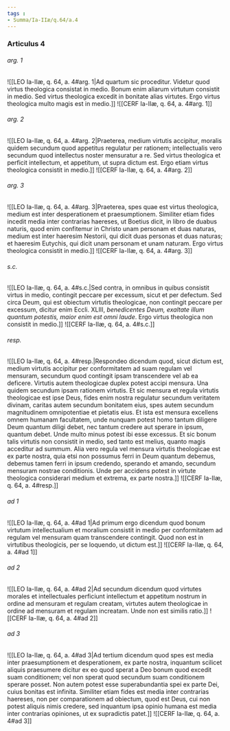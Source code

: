 ```yaml
---
tags : 
- Summa/Ia-IIæ/q.64/a.4
---
```


### Articulus 4

###### arg. 1
![[LEO Ia-IIæ, q. 64, a. 4#arg. 1|Ad quartum sic proceditur. Videtur quod virtus theologica consistat in medio. Bonum enim aliarum virtutum consistit in medio. Sed virtus theologica excedit in bonitate alias virtutes. Ergo virtus theologica multo magis est in medio.]]
![[CERF Ia-IIæ, q. 64, a. 4#arg. 1]]

###### arg. 2
![[LEO Ia-IIæ, q. 64, a. 4#arg. 2|Praeterea, medium virtutis accipitur, moralis quidem secundum quod appetitus regulatur per rationem; intellectualis vero secundum quod intellectus noster mensuratur a re. Sed virtus theologica et perficit intellectum, et appetitum, ut supra dictum est. Ergo etiam virtus theologica consistit in medio.]]
![[CERF Ia-IIæ, q. 64, a. 4#arg. 2]]

###### arg. 3
![[LEO Ia-IIæ, q. 64, a. 4#arg. 3|Praeterea, spes quae est virtus theologica, medium est inter desperationem et praesumptionem. Similiter etiam fides incedit media inter contrarias haereses, ut Boetius dicit, in libro de duabus naturis, quod enim confitemur in Christo unam personam et duas naturas, medium est inter haeresim Nestorii, qui dicit duas personas et duas naturas; et haeresim Eutychis, qui dicit unam personam et unam naturam. Ergo virtus theologica consistit in medio.]]
![[CERF Ia-IIæ, q. 64, a. 4#arg. 3]]

###### s.c.
![[LEO Ia-IIæ, q. 64, a. 4#s.c.|Sed contra, in omnibus in quibus consistit virtus in medio, contingit peccare per excessum, sicut et per defectum. Sed circa Deum, qui est obiectum virtutis theologicae, non contingit peccare per excessum, dicitur enim Eccli. XLIII, *benedicentes Deum, exaltate illum quantum potestis, maior enim est omni laude*. Ergo virtus theologica non consistit in medio.]]
![[CERF Ia-IIæ, q. 64, a. 4#s.c.]]

###### resp.
![[LEO Ia-IIæ, q. 64, a. 4#resp.|Respondeo dicendum quod, sicut dictum est, medium virtutis accipitur per conformitatem ad suam regulam vel mensuram, secundum quod contingit ipsam transcendere vel ab ea deficere. Virtutis autem theologicae duplex potest accipi mensura. Una quidem secundum ipsam rationem virtutis. Et sic mensura et regula virtutis theologicae est ipse Deus, fides enim nostra regulatur secundum veritatem divinam, caritas autem secundum bonitatem eius, spes autem secundum magnitudinem omnipotentiae et pietatis eius. Et ista est mensura excellens omnem humanam facultatem, unde nunquam potest homo tantum diligere Deum quantum diligi debet, nec tantum credere aut sperare in ipsum, quantum debet. Unde multo minus potest ibi esse excessus. Et sic bonum talis virtutis non consistit in medio, sed tanto est melius, quanto magis acceditur ad summum. Alia vero regula vel mensura virtutis theologicae est ex parte nostra, quia etsi non possumus ferri in Deum quantum debemus, debemus tamen ferri in ipsum credendo, sperando et amando, secundum mensuram nostrae conditionis. Unde per accidens potest in virtute theologica considerari medium et extrema, ex parte nostra.]]
![[CERF Ia-IIæ, q. 64, a. 4#resp.]]

###### ad 1
![[LEO Ia-IIæ, q. 64, a. 4#ad 1|Ad primum ergo dicendum quod bonum virtutum intellectualium et moralium consistit in medio per conformitatem ad regulam vel mensuram quam transcendere contingit. Quod non est in virtutibus theologicis, per se loquendo, ut dictum est.]]
![[CERF Ia-IIæ, q. 64, a. 4#ad 1]]

###### ad 2
![[LEO Ia-IIæ, q. 64, a. 4#ad 2|Ad secundum dicendum quod virtutes morales et intellectuales perficiunt intellectum et appetitum nostrum in ordine ad mensuram et regulam creatam, virtutes autem theologicae in ordine ad mensuram et regulam increatam. Unde non est similis ratio.]]
![[CERF Ia-IIæ, q. 64, a. 4#ad 2]]

###### ad 3
![[LEO Ia-IIæ, q. 64, a. 4#ad 3|Ad tertium dicendum quod spes est media inter praesumptionem et desperationem, ex parte nostra, inquantum scilicet aliquis praesumere dicitur ex eo quod sperat a Deo bonum quod excedit suam conditionem; vel non sperat quod secundum suam conditionem sperare posset. Non autem potest esse superabundantia spei ex parte Dei, cuius bonitas est infinita. Similiter etiam fides est media inter contrarias haereses, non per comparationem ad obiectum, quod est Deus, cui non potest aliquis nimis credere, sed inquantum ipsa opinio humana est media inter contrarias opiniones, ut ex supradictis patet.]]
![[CERF Ia-IIæ, q. 64, a. 4#ad 3]]

